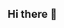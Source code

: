 ## Hi there 👋

<!--
**snikolaidou/snikolaidou** is a ✨ _special_ ✨ repository because its `README.md` (this file) appears on your GitHub profile.

Here are some ideas to get you started:

- 🔭 I’m currently working on my PhD in Biomedical Imaging @ NYU
- 💬 Ask me about anything brain-related!
- 😄 Pronouns: she/her
-->
